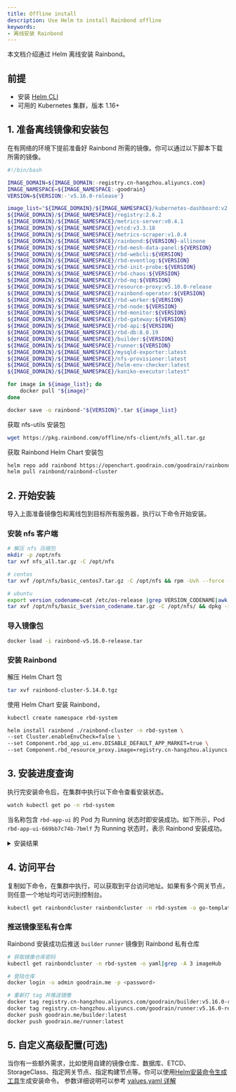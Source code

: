 ```yaml
---
title: Offline install
description: Use Helm to install Rainbond offline
keywords: 
- 离线安装 Rainbond
---
```


本文档介绍通过 Helm 离线安装 Rainbond。

## 前提

- 安装 [Helm CLI](/docs/ops-guide/tools/#helm-cli)
- 可用的 Kubernetes 集群，版本 1.16+


## 1. 准备离线镜像和安装包

在有网络的环境下提前准备好 Rainbond 所需的镜像。你可以通过以下脚本下载所需的镜像。

```bash title="vim download_rbd_images.sh"
#!/bin/bash

IMAGE_DOMAIN=${IMAGE_DOMAIN:-registry.cn-hangzhou.aliyuncs.com}
IMAGE_NAMESPACE=${IMAGE_NAMESPACE:-goodrain}
VERSION=${VERSION:-'v5.16.0-release'}

image_list="${IMAGE_DOMAIN}/${IMAGE_NAMESPACE}/kubernetes-dashboard:v2.6.1
${IMAGE_DOMAIN}/${IMAGE_NAMESPACE}/registry:2.6.2
${IMAGE_DOMAIN}/${IMAGE_NAMESPACE}/metrics-server:v0.4.1
${IMAGE_DOMAIN}/${IMAGE_NAMESPACE}/etcd:v3.3.18
${IMAGE_DOMAIN}/${IMAGE_NAMESPACE}/metrics-scraper:v1.0.4
${IMAGE_DOMAIN}/${IMAGE_NAMESPACE}/rainbond:${VERSION}-allinone
${IMAGE_DOMAIN}/${IMAGE_NAMESPACE}/rbd-mesh-data-panel:${VERSION}
${IMAGE_DOMAIN}/${IMAGE_NAMESPACE}/rbd-webcli:${VERSION}
${IMAGE_DOMAIN}/${IMAGE_NAMESPACE}/rbd-eventlog:${VERSION}
${IMAGE_DOMAIN}/${IMAGE_NAMESPACE}/rbd-init-probe:${VERSION}
${IMAGE_DOMAIN}/${IMAGE_NAMESPACE}/rbd-chaos:${VERSION}
${IMAGE_DOMAIN}/${IMAGE_NAMESPACE}/rbd-mq:${VERSION}
${IMAGE_DOMAIN}/${IMAGE_NAMESPACE}/resource-proxy:v5.10.0-release
${IMAGE_DOMAIN}/${IMAGE_NAMESPACE}/rainbond-operator:${VERSION}
${IMAGE_DOMAIN}/${IMAGE_NAMESPACE}/rbd-worker:${VERSION}
${IMAGE_DOMAIN}/${IMAGE_NAMESPACE}/rbd-node:${VERSION}
${IMAGE_DOMAIN}/${IMAGE_NAMESPACE}/rbd-monitor:${VERSION}
${IMAGE_DOMAIN}/${IMAGE_NAMESPACE}/rbd-gateway:${VERSION}
${IMAGE_DOMAIN}/${IMAGE_NAMESPACE}/rbd-api:${VERSION}
${IMAGE_DOMAIN}/${IMAGE_NAMESPACE}/rbd-db:8.0.19
${IMAGE_DOMAIN}/${IMAGE_NAMESPACE}/builder:${VERSION}
${IMAGE_DOMAIN}/${IMAGE_NAMESPACE}/runner:${VERSION}
${IMAGE_DOMAIN}/${IMAGE_NAMESPACE}/mysqld-exporter:latest
${IMAGE_DOMAIN}/${IMAGE_NAMESPACE}/nfs-provisioner:latest
${IMAGE_DOMAIN}/${IMAGE_NAMESPACE}/helm-env-checker:latest
${IMAGE_DOMAIN}/${IMAGE_NAMESPACE}/kaniko-executor:latest"

for image in ${image_list}; do
    docker pull "${image}"
done

docker save -o rainbond-"${VERSION}".tar ${image_list}
```

获取 nfs-utils 安装包
```bash
wget https://pkg.rainbond.com/offline/nfs-client/nfs_all.tar.gz
```

获取 Rainbond Helm Chart 安装包
```bash
helm repo add rainbond https://openchart.goodrain.com/goodrain/rainbond
helm pull rainbond/rainbond-cluster
```

## 2. 开始安装

导入上面准备镜像包和离线包到目标所有服务器，执行以下命令开始安装。

### 安装 nfs 客户端
```bash
# 解压 nfs 压缩包
mkdir -p /opt/nfs
tar xvf nfs_all.tar.gz -C /opt/nfs

# centos
tar xvf /opt/nfs/basic_centos7.tar.gz -C /opt/nfs && rpm -Uvh --force --nodeps /opt/nfs/*.rpm

# ubuntu
export version_codename=cat /etc/os-release |grep VERSION_CODENAME|awk -F"=" '{print $2}'
tar xvf /opt/nfs/basic_$version_codename.tar.gz -C /opt/nfs/ && dpkg -i /opt/nfs/*.deb
```

### 导入镜像包
```bash
docker load -i rainbond-v5.16.0-release.tar
```

### 安装 Rainbond

解压 Helm Chart 包

```bash
tar xvf rainbond-cluster-5.14.0.tgz
```

使用 Helm Chart 安装 Rainbond，

```bash
kubectl create namespace rbd-system

helm install rainbond ./rainbond-cluster -n rbd-system \
--set Cluster.enableEnvCheck=false \
--set Component.rbd_app_ui.env.DISABLE_DEFAULT_APP_MARKET=true \
--set Component.rbd_resource_proxy.image=registry.cn-hangzhou.aliyuncs.com/goodrain/resource-proxy:v5.10.0-release
```

## 3. 安装进度查询

执行完安装命令后，在集群中执行以下命令查看安装状态。

```bash
watch kubectl get po -n rbd-system
```

当名称包含 `rbd-app-ui` 的 Pod 为 Running 状态时即安装成功。如下所示，Pod `rbd-app-ui-669bb7c74b-7bmlf` 为 Running 状态时，表示 Rainbond 安装成功。

<details>
<summary>安装结果</summary>

```bash
NAME                                         READY   STATUS      RESTARTS   AGE
nfs-provisioner-0                            1/1     Running     0          14d
rbd-etcd-0                                   1/1     Running     0          14d
rbd-hub-64777d89d8-l56d8                     1/1     Running     0          14d
rbd-gateway-76djb                            1/1     Running     0          14d
dashboard-metrics-scraper-7db45b8bb4-tcgxd   1/1     Running     0          14d
rbd-mq-6b847d874b-j5jg2                      1/1     Running     0          14d
rbd-webcli-76b54fd7f6-jrcdj                  1/1     Running     0          14d
kubernetes-dashboard-fbd4fb949-2qsn9         1/1     Running     0          14d
rbd-resource-proxy-547874f4d7-dh8bv          1/1     Running     0          14d
rbd-monitor-0                                1/1     Running     0          14d
rbd-db-0                                     2/2     Running     0          14d
rbd-eventlog-0                               1/1     Running     0          14d
rbd-app-ui-669bb7c74b-7bmlf                  1/1     Running     0          7d12h
rbd-app-ui-migrations--1-hp2qg               0/1     Completed   0          14d
rbd-worker-679fd44bc7-n6lvg                  1/1     Running     0          9d
rbd-node-jhfzc                               1/1     Running     0          9d
rainbond-operator-7978d4d695-ws8bz           1/1     Running     0          9d
rbd-chaos-nkxw7                              1/1     Running     0          8d
rbd-api-5d8bb8d57d-djx2s                     1/1     Running     0          47h
```

</details>

## 4. 访问平台

复制如下命令，在集群中执行，可以获取到平台访问地址。如果有多个网关节点，则任意一个地址均可访问到控制台。

```bash
kubectl get rainbondcluster rainbondcluster -n rbd-system -o go-template --template='{{range.spec.gatewayIngressIPs}}{{.}}:7070{{printf "\n"}}{{end}}'
```

### 推送镜像至私有仓库

Rainbond 安装成功后推送 `builder` `runner` 镜像到 Rainbond 私有仓库

```bash
# 获取镜像仓库密码
kubectl get rainbondcluster -n rbd-system -o yaml|grep -A 3 imageHub

# 登陆仓库
docker login -u admin goodrain.me -p <password>

# 重新打 tag 并推送镜像
docker tag registry.cn-hangzhou.aliyuncs.com/goodrain/builder:v5.16.0-release goodrain.me/builder:latest
docker tag registry.cn-hangzhou.aliyuncs.com/goodrain/runner:v5.16.0-release goodrain.me/runner:latest
docker push goodrain.me/builder:latest
docker push goodrain.me/runner:latest
```

## 5. 自定义高级配置(可选)
 
当你有一些额外需求，比如使用自建的镜像仓库、数据库、ETCD、StorageClass、指定网关节点、指定构建节点等。你可以使用[Helm安装命令生成工具](/helm)生成安装命令。
参数详细说明可以参考 [values.yaml 详解](/docs/installation/install-with-helm/vaules-config)
